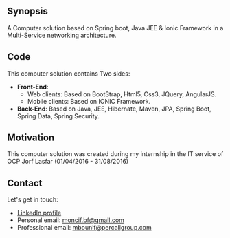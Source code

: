 ## Synopsis

A Computer solution based on Spring boot, Java JEE & Ionic Framework in a Multi-Service networking architecture.

## Code 

This computer solution contains Two sides:
* __Front-End__: 
	* Web clients: Based on BootStrap, Html5, Css3, JQuery, AngularJS.
	* Mobile clients: Based on IONIC Framework. 
* __Back-End__: Based on Java, JEE, Hibernate, Maven, JPA, Spring Boot, Spring Data, Spring Security.

## Motivation

This computer solution was created during my internship in the IT service of OCP Jorf Lasfar (01/04/2016 - 31/08/2016) 

## Contact

Let's get in touch: <br/>
* [LinkedIn profile](https://fr.linkedin.com/in/moncif-bounif-632aa5109)
* Personal email: moncif.bf@gmail.com
* Professional email: mbounif@percallgroup.com


